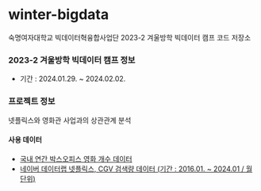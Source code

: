 # winter-bigdata
숙명여자대학교 빅데이터혁융합사업단 2023-2 겨울방학 빅데이터 캠프 코드 저장소

### 2023-2 겨울방학 빅데이터 캠프 정보
- 기간 : 2024.01.29. ~ 2024.02.02.

### 프로젝트 정보
넷플릭스와 영화관 사업과의 상관관계 분석

#### 사용 데이터
- [국내 연간 박스오피스 영화 개수 데이터](https://www.kobis.or.kr/kobis/business/stat/offc/findFormerBoxOfficeList.do)
- [네이버 데이터랩 넷플릭스, CGV 검색량 데이터 (기간 : 2016.01. ~ 2024.01 / 월 단위)](http://datalab.naver.com/keyword/trendResult.naver?hashKey=N_35e1ac5ecdb3dc8833f443f371320fc0)
